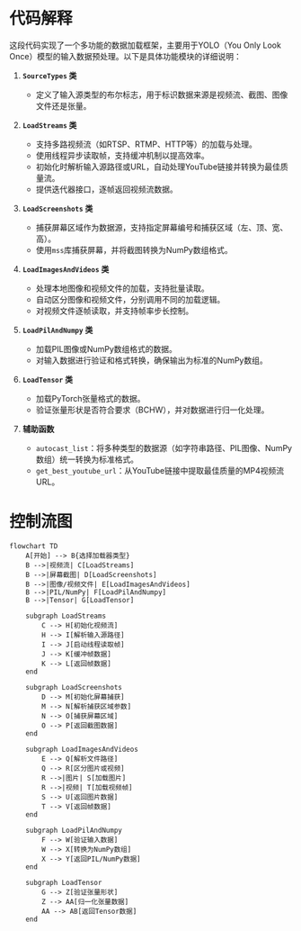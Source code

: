 # 代码解释
这段代码实现了一个多功能的数据加载框架，主要用于YOLO（You Only Look Once）模型的输入数据预处理。以下是具体功能模块的详细说明：

1. **`SourceTypes` 类**  
   - 定义了输入源类型的布尔标志，用于标识数据来源是视频流、截图、图像文件还是张量。

2. **`LoadStreams` 类**  
   - 支持多路视频流（如RTSP、RTMP、HTTP等）的加载与处理。
   - 使用线程异步读取帧，支持缓冲机制以提高效率。
   - 初始化时解析输入源路径或URL，自动处理YouTube链接并转换为最佳质量流。
   - 提供迭代器接口，逐帧返回视频流数据。

3. **`LoadScreenshots` 类**  
   - 捕获屏幕区域作为数据源，支持指定屏幕编号和捕获区域（左、顶、宽、高）。
   - 使用`mss`库捕获屏幕，并将截图转换为NumPy数组格式。

4. **`LoadImagesAndVideos` 类**  
   - 处理本地图像和视频文件的加载，支持批量读取。
   - 自动区分图像和视频文件，分别调用不同的加载逻辑。
   - 对视频文件逐帧读取，并支持帧率步长控制。

5. **`LoadPilAndNumpy` 类**  
   - 加载PIL图像或NumPy数组格式的数据。
   - 对输入数据进行验证和格式转换，确保输出为标准的NumPy数组。

6. **`LoadTensor` 类**  
   - 加载PyTorch张量格式的数据。
   - 验证张量形状是否符合要求（BCHW），并对数据进行归一化处理。

7. **辅助函数**  
   - `autocast_list`：将多种类型的数据源（如字符串路径、PIL图像、NumPy数组）统一转换为标准格式。
   - `get_best_youtube_url`：从YouTube链接中提取最佳质量的MP4视频流URL。

# 控制流图
```mermaid
flowchart TD
    A[开始] --> B{选择加载器类型}
    B -->|视频流| C[LoadStreams]
    B -->|屏幕截图| D[LoadScreenshots]
    B -->|图像/视频文件| E[LoadImagesAndVideos]
    B -->|PIL/NumPy| F[LoadPilAndNumpy]
    B -->|Tensor| G[LoadTensor]

    subgraph LoadStreams
        C --> H[初始化视频流]
        H --> I[解析输入源路径]
        I --> J[启动线程读取帧]
        J --> K[缓冲帧数据]
        K --> L[返回帧数据]
    end

    subgraph LoadScreenshots
        D --> M[初始化屏幕捕获]
        M --> N[解析捕获区域参数]
        N --> O[捕获屏幕区域]
        O --> P[返回截图数据]
    end

    subgraph LoadImagesAndVideos
        E --> Q[解析文件路径]
        Q --> R[区分图片或视频]
        R -->|图片| S[加载图片]
        R -->|视频| T[加载视频帧]
        S --> U[返回图片数据]
        T --> V[返回帧数据]
    end

    subgraph LoadPilAndNumpy
        F --> W[验证输入数据]
        W --> X[转换为NumPy数组]
        X --> Y[返回PIL/NumPy数据]
    end

    subgraph LoadTensor
        G --> Z[验证张量形状]
        Z --> AA[归一化张量数据]
        AA --> AB[返回Tensor数据]
    end
```